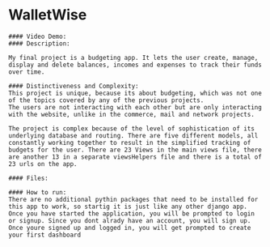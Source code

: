 # WalletWise 
    #### Video Demo:  
    #### Description:

    My final project is a budgeting app. It lets the user create, manage, display and delete balances, incomes and expenses to track their funds over time. 

    #### Distinctiveness and Complexity:
    This project is unique, because its about budgeting, which was not one of the topics covered by any of the previous projects. 
    The users are not interacting with each other but are only interacting with the website, unlike in the commerce, mail and network projects. 
    
    The project is complex because of the level of sophistication of its underlying database and routing. There are five different models, all constantly working together to result in the simplified tracking of budgets for the user. There are 23 Views in the main views file, there are another 13 in a separate viewsHelpers file and there is a total of 23 urls on the app.  

    #### Files:

    #### How to run:
    There are no additional pythin packages that need to be installed for this app to work, so startig it is just like any other django app. Once you have started the application, you will be prompted to login or signup. Since you dont alrady have an account, you will sign up. Once youre signed up and logged in, you will get prompted to create your first dashboard

